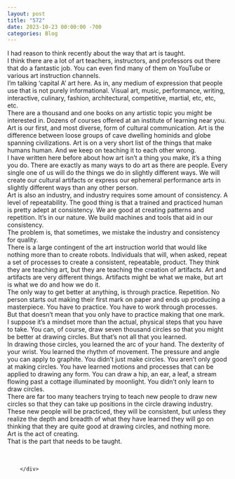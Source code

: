 ```yaml
---
layout: post
title: "572"
date: 2023-10-23 00:00:00 -700
categories: Blog
---
```


<div class="blog-content">
				<div class="paragraph"><span><span>I had reason to think recently about the way that art is taught.&nbsp;</span></span><br><span></span><span><span>I think there are a lot of art teachers, instructors, and professors out there that do a fantastic job. You can even find many of them on YouTube or various art instruction channels.&nbsp;</span></span><br><span></span><span><span>I&rsquo;m talking &lsquo;capital A&rsquo; art here. As in, any medium of expression that people use that is not purely informational. Visual art, music, performance, writing, interactive, culinary, fashion, architectural, competitive, martial, etc, etc, etc.&nbsp;</span></span><br><span></span><span><span>There are a thousand and one books on any artistic topic you might be interested in. Dozens of courses offered at an institute of learning near you. Art is our first, and most diverse, form of cultural communication. Art is the difference between loose groups of cave dwelling hominids and globe spanning civilizations. Art is on a very short list of the things that make humans human. And we keep on teaching it to each other wrong.</span></span><br><span></span><span><span>I have written here before about how art isn&rsquo;t a thing you make, it&rsquo;s a thing you do. There are exactly as many ways to do art as there are people. Every single one of us will do the things we do in slightly different ways. We will create our cultural artifacts or express our ephemeral performance arts in slightly different ways than any other person.</span></span><br><span></span><span><span>Art is also an industry, and industry requires some amount of consistency. A level of repeatability. The good thing is that a trained and practiced human is pretty adept at consistency. We are good at creating patterns and repetition. It&rsquo;s in our nature. We build machines and tools that aid in our consistency.</span></span><br><span></span><span><span>The problem is, that sometimes, we mistake the industry and consistency for quality.</span></span><br><span></span><span><span>There is a large contingent of the art instruction world that would like nothing more than to create robots. Individuals that will, when asked, repeat a set of processes to create a consistent, repeatable, product. They think they are teaching art, but they are teaching the creation of artifacts. Art and artifacts are very different things. Artifacts might be what we make, but art is what we do and how we do it.</span></span><br><span></span><span><span>The only way to get better at anything, is through practice. Repetition. No person starts out making their first mark on paper and ends up producing a masterpiece. You have to practice. You have to work through processes. But that doesn&rsquo;t mean that you only have to practice making that one mark.</span></span><br><span></span><span><span>I suppose it&rsquo;s a mindset more than the actual, physical steps that you have to take. You can, of course, draw seven thousand circles so that you might be better at drawing circles. But that&rsquo;s not all that you learned.</span></span><br><span></span><span><span>In drawing those circles, you learned the arc of your hand. The dexterity of your wrist. You learned the rhythm of movement. The pressure and angle you can apply to graphite. You didn&rsquo;t just make circles. You aren&rsquo;t only good at making circles. You have learned motions and processes that can be applied to drawing any form. You can draw a hip, an ear, a leaf, a stream flowing past a cottage illuminated by moonlight. You didn&rsquo;t only learn to draw circles.</span></span><br><span></span><span><span>There are far too many teachers trying to teach new people to draw new circles so that they can take up positions in the circle drawing industry. These new people will be practiced, they will be consistent, but unless they realize the depth and breadth of what they have learned they will go on thinking that they are quite good at drawing circles, and nothing more.</span></span><br><span></span><span><span>Art is the act of creating.</span></span><br><span></span><span><span>That is the part that needs to be taught.</span></span><br><span></span><br>&#8203;</div>

		</div>
        